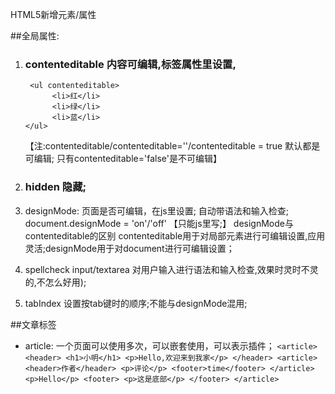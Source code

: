 HTML5新增元素/属性

##全局属性:
1. ### contenteditable    内容可编辑,标签属性里设置,
        <ul contenteditable>
             <li>红</li>
             <li>绿</li>
             <li>蓝</li>
       </ul>
      【注:contenteditable/contenteditable=''/contenteditable = true 默认都是可编辑; 只有contenteditable='false'是不可编辑】

2. ### hidden   隐藏;
3. designMode:  页面是否可编辑，在js里设置; 自动带语法和输入检查;
       document.designMode = 'on'/'off' 【只能js里写;】
    designMode与contenteditable的区别
         contenteditable用于对局部元素进行可编辑设置,应用灵活;designMode用于对document进行可编辑设置；
4. spellcheck  input/textarea 对用户输入进行语法和输入检查,效果时灵时不灵的,不怎么好用);
5. tabIndex    设置按tab键时的顺序;不能与designMode混用;


##文章标签
* article: 一个页面可以使用多次，可以嵌套使用，可以表示插件；
  `
        <article>
            <header>
                <h1>小明</h1>
                <p>Hello,欢迎来到我家</p>
            </header>
            <article>
                <header>作者</header>
                <p>评论</p>
                <footer>time</footer>
            </article>
            <p>Hello</p>
            <footer>
                <p>这是底部</p>
            </footer>
        </article>
  `